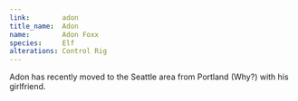 ```yaml
---
link:        adon
title_name:  Adon
name:        Adon Foxx
species:     Elf
alterations: Control Rig
---
```


Adon has recently moved to the Seattle area from Portland (Why?)
with his girlfriend.

